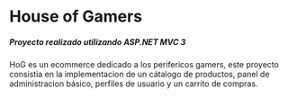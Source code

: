 # House of Gamers

##### Proyecto realizado utilizando ASP.NET MVC 3

HoG es un ecommerce dedicado a los perifericos gamers, este proyecto consistia en la implementacion de un cátalogo de productos, panel de administracion básico, perfiles de usuario y un carrito de compras.
